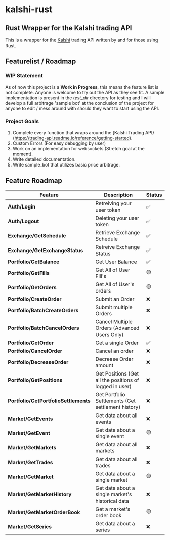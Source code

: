 # kalshi-rust

## Rust Wrapper for the Kalshi trading API

This is a wrapper for the [Kalshi](https://kalshi.com/) trading API written by and for those using Rust. 

## Featurelist / Roadmap

### WIP Statement
As of now this project is a **Work in Progress**, this means the feature list is not complete. Anyone is welcome to try out the API as they see fit. A sample implementation is present in the *test_dir* directory for testing and I will develop a full arbitrage 'sample bot' at the conclusion of the project for anyone to edit / mess around with should they want to start using the API.

### Project Goals
1. Complete every function that wraps around the [Kalshi Trading API}(https://trading-api.readme.io/reference/getting-started).
2. Custom Errors (For easy debugging by user)
3. Work on an implementation for websockets (Stretch goal at the moment).
4. Write detailed documentation.
5. Write sample_bot that utilizes basic price arbitrage.

## Feature Roadmap

| Feature                | Description                           | Status      |
|------------------------|---------------------------------------|-------------|
| **Auth/Login**          | Retreiving your user token       |  ✅         |
| **Auth/Logout**         | Deleting your user token        |    ✅     |
| **Exchange/GetSchedule**          | Retrieve Exchange Schedule     |   ✅    |
| **Exchange/GetExchangeStatus**          | Retreive Exchange Status   |   ✅        |
| **Portfolio/GetBalance** | Get User Balance |     ✅  |
| **Portfolio/GetFills** | Get All of User Fill's| 🟡       |
| **Portfolio/GetOrders** | Get All of User's orders | 🟡       |
| **Portfolio/CreateOrder** | Submit an Order |❌          |
| **Portfolio/BatchCreateOrders** | Submit multiple Orders |❌          |
| **Portfolio/BatchCancelOrders** | Cancel Multiple Orders (Advanced Users Only) |❌          |
| **Portfolio/GetOrder** | Get a single Order | ✅          |
| **Portfolio/CancelOrder** | Cancel an order |❌          |
| **Portfolio/DecreaseOrder** | Decrease Order amount |❌          |
| **Portfolio/GetPositions** | Get Positions (Get all the positions of logged in user) |❌          |
| **Portfolio/GetPortfolioSettlements** | Get Portfolio Settlements (Get settlement history) |❌          |
| **Market/GetEvents** | Get data about all events |❌          |
| **Market/GetEvent** | Get data about a single event |🟡         |
| **Market/GetMarkets** | Get data about all markets |❌          |
| **Market/GetTrades** | Get data about all trades |❌          |
| **Market/GetMarket** | Get data about a single market |🟡          |
| **Market/GetMarketHistory** | Get data about a single market's historical data |❌          |
| **Market/GetMarketOrderBook** | Get a market's order book |🟡         |
| **Market/GetSeries** | Get data about a series |❌          |







